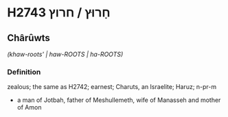 # H2743 חָרוּץ / חרוץ

## Chârûwts

_(khaw-roots' | haw-ROOTS | ha-ROOTS)_

### Definition

zealous; the same as H2742; earnest; Charuts, an Israelite; Haruz; n-pr-m

- a man of Jotbah, father of Meshullemeth, wife of Manasseh and mother of Amon
